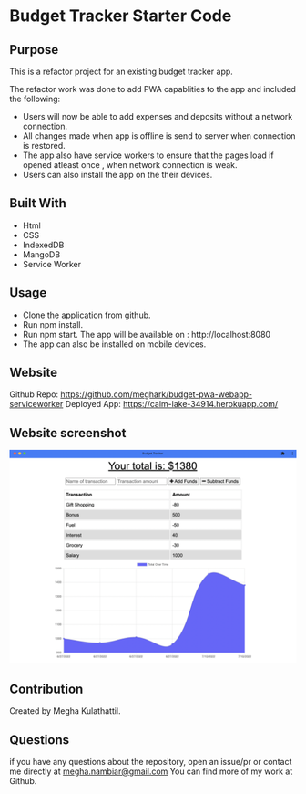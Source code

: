 # Budget Tracker Starter Code
## Purpose
This is a refactor project for an existing budget tracker app.

The refactor work was done to add PWA capablities to the app and included the following:
* Users will now be able to add expenses and deposits without a network connection.
* All changes made when app is offline is send to server when connection is restored.
* The app also have service workers to ensure that the pages load if opened atleast once , when network connection is weak.
* Users can also install the app on the their devices.

## Built With
* Html
* CSS
* IndexedDB
* MangoDB
* Service Worker

## Usage
* Clone the application from github.
* Run npm install.
* Run npm start.
    The app will be available on : http://localhost:8080
* The app can also be installed on mobile devices.


## Website
Github Repo: https://github.com/meghark/budget-pwa-webapp-serviceworker
Deployed App: https://calm-lake-34914.herokuapp.com/ 

## Website screenshot
![Mockup for finished website](./public/images/BudgetTrackerApp.png)

## Contribution
Created by Megha Kulathattil.

## Questions
if you have any questions about the repository, open an issue/pr or contact me directly at megha.nambiar@gmail.com You can find more of my work at Github.
